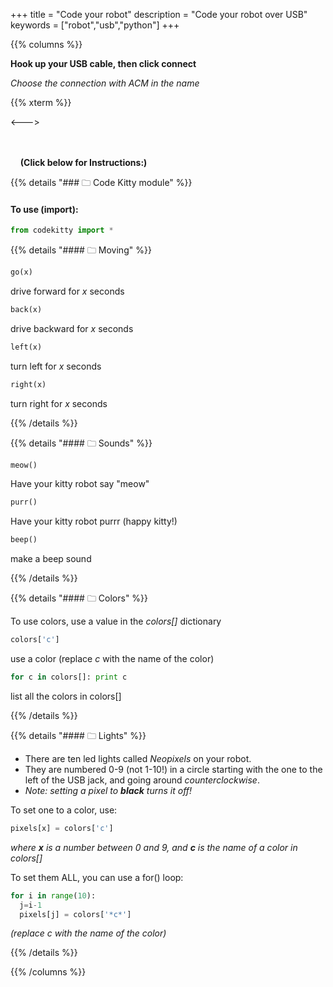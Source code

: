 +++
title = "Code your robot"
description = "Code your robot over USB"
keywords = ["robot","usb","python"]
+++

{{% columns %}}


**Hook up your USB cable, then click connect**

*Choose the connection with ACM in the name*

{{% xterm %}}

<--->
&nbsp; <br />
&nbsp; <br />
&nbsp; <br />

&nbsp; &nbsp; **(Click below for Instructions:)**

{{% details "### 🗀 Code Kitty module" %}}

#### To use (import): 
```python 
from codekitty import *
```

{{% details "#### 🗀 Moving" %}}

```python 
go(x)
```
drive forward for *x* seconds

```python 
back(x)
```
drive backward for *x* seconds

```python
left(x)
```
turn left for *x* seconds

```python
right(x)
```
turn right for *x* seconds

{{% /details %}}

{{% details "#### 🗀 Sounds" %}}
```python 
meow()
```
Have your kitty robot say "meow"

```python 
purr()
```
Have your kitty robot purrr (happy kitty!)

```python 
beep()
```
make a beep sound

{{% /details %}}

{{% details "#### 🗀 Colors" %}}

To use colors, use a value in the *colors[]* dictionary

```python
colors['c']
```
use a color (replace *c* with the name of the color)

```python
for c in colors[]: print c
```
list all the colors in colors[]

{{% /details %}}

{{% details "#### 🗀 Lights" %}}

- There are ten led lights called *Neopixels* on your robot.
- They are numbered 0-9 (not 1-10!) in a circle starting with the one to the left of the USB jack, and going around *counterclockwise*.
- *Note: setting a pixel to **black** turns it off!*

To set one to a color, use:

```python
pixels[x] = colors['c']
```

*where **x** is a number between 0 and 9, and **c** is the name of a color in colors[]*

To set them ALL, you can use a for() loop:

```python
for i in range(10):
  j=i-1
  pixels[j] = colors['*c*']
```

*(replace c with the name of the color)*

{{% /details %}}

{{% /columns %}}
